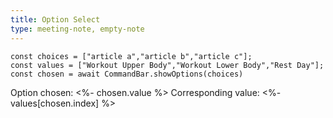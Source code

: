 ```yaml
---
title: Option Select
type: meeting-note, empty-note
---
```

```templatejs
const choices = ["article a","article b","article c"];
const values = ["Workout Upper Body","Workout Lower Body","Rest Day"];
const chosen = await CommandBar.showOptions(choices)

``` 
Option chosen: <%- chosen.value %>
Corresponding value: <%- values[chosen.index] %>
  
